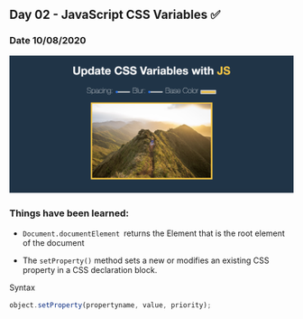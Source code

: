 ## Day 02 - JavaScript CSS Variables  ✅

### Date 10/08/2020

![JavaScript CSS Variables](./Screenshot.png)

### Things have been learned:
- `Document.documentElement `returns the Element that is the root element of the document

-  The `setProperty()` method sets a new or modifies an existing CSS property in a CSS declaration block.

Syntax 
```js
object.setProperty(propertyname, value, priority);
```




